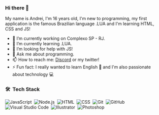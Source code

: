 ### Hi there 👋

My name is Andrei, I'm 16 years old, I'm new to programming, my first application is the famous Brazilian language .LUA and I'm learning HTML, CSS and JS!

- 🔭 I’m currently working on Complexo SP - RJ.
- 🌱 I’m currently learning .LUA.
- 🤔 I’m looking for help with JS!
- 💬 Ask me about programming.
- 📫 How to reach me: [Discord](discord.gg/jpU8M4e) or my twitter!
- ⚡ Fun fact: I really wanted to learn English 📓 and I'm also passionate about technology 💻

### 🛠 &nbsp;Tech Stack

![JavaScript](https://img.shields.io/badge/-JavaScript-05122A?style=flat&logo=javascript)&nbsp;
![Node.js](https://img.shields.io/badge/-Node.js-05122A?style=flat&logo=node.js)&nbsp;
![HTML](https://img.shields.io/badge/-HTML-05122A?style=flat&logo=HTML5)&nbsp;
![CSS](https://img.shields.io/badge/-CSS-05122A?style=flat&logo=CSS3&logoColor=1572B6)&nbsp;
![Git](https://img.shields.io/badge/-Git-05122A?style=flat&logo=git)&nbsp;
![GitHub](https://img.shields.io/badge/-GitHub-05122A?style=flat&logo=github)&nbsp;
![Visual Studio Code](https://img.shields.io/badge/-Visual%20Studio%20Code-05122A?style=flat&logo=visual-studio-code&logoColor=007ACC)&nbsp;
![Illustrator](https://img.shields.io/badge/-Illustrator-05122A?style=flat&logo=adobe-illustrator)&nbsp;
![Photoshop](https://img.shields.io/badge/-Photoshop-05122A?style=flat&logo=adobe-photoshop)&nbsp;
